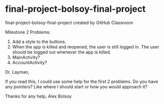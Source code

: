 # final-project-bolsoy-final-project
final-project-bolsoy-final-project created by GitHub Classroom

Milestone 2 Problems:
1. Add a style to the buttons. 
2. When the app is killed and reopened, the user is still logged in. The user should be logged out whenever the app is killed.
3. MainActivity?
4. AccountActivity?

Dr. Layman, 

If you read this, I could use some help for the first 2 problems. Do you have any pointers? Like where I should start or how 
you would approach it? 

Thanks for any help,
Alex Bolsoy
